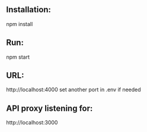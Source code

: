 Installation:
------------
npm install

Run:
------------
npm start

URL:
------------
http://localhost:4000
set another port in .env if needed

API proxy listening for:
------------
http://localhost:3000
